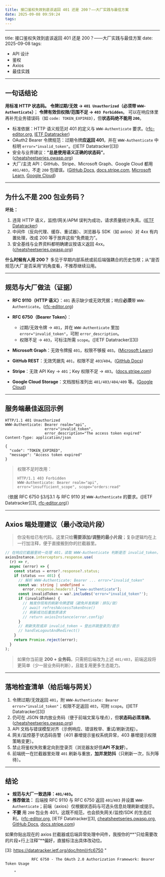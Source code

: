 ```yaml
---
title: 接口鉴权失效到底该返回 401 还是 200？——大厂实践与最佳方案
date: 2025-09-08 09:59:24
tags:
---
```


---

title: 接口鉴权失效到底该返回 401 还是 200？——大厂实践与最佳方案
date: 2025-09-08
tags:

- API 设计
- 鉴权
- Axios
- 最佳实践

---

## 一句话结论

**用标准 HTTP 状态码。**
**令牌过期/无效 → `401 Unauthorized`（必须带 `WWW-Authenticate`）**；
**令牌有效但权限/范围不足 → `403 Forbidden`**。
可以在响应体里再补充业务错误码（如 `code: TOKEN_EXPIRED`），但**状态码绝不能用 `200`**。

- 标准依据：HTTP 语义规范对 401 的定义与 `WWW-Authenticate` 要求。([rfc-editor.org][1], [IETF Datatracker][2])
- OAuth2 Bearer 令牌规范：过期令牌**应返回 401**，并在 `WWW-Authenticate` 中标明 `error="invalid_token"`。([IETF Datatracker][3])
- 安全与业界建议：**“总是使用语义正确的状态码”**。([cheatsheetseries.owasp.org][4])
- 大厂/主流 API：GitHub、Stripe、Microsoft Graph、Google Cloud 都用 `401/403`，不走 `200` 包错误。([GitHub Docs][5], [docs.stripe.com][6], [Microsoft Learn][7], [Google Cloud][8])

---

## 为什么不是 200 包业务码？

**坏处：**

1. 违背 HTTP 语义，监控/网关/APM 误判为成功，请求质量统计失真。([IETF Datatracker][2])
2. 中间件（反向代理、缓存、重试器）、浏览器与 SDK（如 axios）对 4xx 有内置处理，改成 200 等于放弃这些“免费能力”。
3. 安全基线与业界资料都明确建议按语义返回 4xx。([cheatsheetseries.owasp.org][4])

**什么时候有人用 200？**
多见于早期内部系统或前后端强耦合的历史包袱；从“是否规范/大厂是否采用”的角度看，不推荐继续沿用。

---

## 规范与大厂做法（证据）

- **RFC 9110（HTTP 语义）**：`401` 表示缺少或无效凭据；响应**必须**带 `WWW-Authenticate`。([rfc-editor.org][1])
- **RFC 6750（Bearer Token）**：

  - 过期/无效令牌 → `401`，并在 `WWW-Authenticate` 里加 `error="invalid_token"`，可附 `error_description`。
  - 权限不足 → `403`，可标注所需 `scope`。([IETF Datatracker][3])

- **Microsoft Graph**：无效令牌报 `401`，权限不够报 `403`。([Microsoft Learn][7])
- **GitHub REST**：无效凭据先 `401`，权限不足 `403`/`404`。([GitHub Docs][5])
- **Stripe**：无效 API Key → `401`；Key 权限不足 → `403`。([docs.stripe.com][6])
- **Google Cloud Storage**：文档按标准列出 `401/403/404/409` 等。([Google Cloud][8])

---

## 服务端最佳返回示例

```http
HTTP/1.1 401 Unauthorized
WWW-Authenticate: Bearer realm="api",
                  error="invalid_token",
                  error_description="The access token expired"
Content-Type: application/json

{
  "code": "TOKEN_EXPIRED",
  "message": "Access token expired"
}
```

> 权限不足时改用：
>
> ```http
> HTTP/1.1 403 Forbidden
> WWW-Authenticate: Bearer realm="api", error="insufficient_scope", scope="orders:read"
> ```

（依据 RFC 6750 §3/§3.1 与 RFC 9110 对 `WWW-Authenticate` 的要求。([IETF Datatracker][3], [rfc-editor.org][1])）

---

## Axios 端处理建议（最小改动片段）

> 你没有给已有代码，这里只给**需要添加/调整的最小片段**；复杂逻辑均在上一行加注释，便于直接搬到你的拦截器里。

```ts
// 在响应拦截器里统一处理 401，读取 WWW-Authenticate 判断是否 invalid_token，然后走刷新流程
axiosInstance.interceptors.response.use(
  (r) => r,
  async (error) => {
    const status = error?.response?.status;
    if (status === 401) {
      // 解析 WWW-Authenticate: Bearer ... error="invalid_token"
      const wa: string | undefined =
        error.response.headers?.["www-authenticate"];
      const invalidToken = wa?.includes('error="invalid_token"');
      if (invalidToken) {
        // 触发你现有的刷新令牌逻辑（避免并发刷新：排队/锁）
        // await refreshAccessTokenOnce()
        // 刷新成功后重放原请求
        // return axiosInstance(error.config)
      }
      // 刷新失败或非 invalid_token → 登出并跳登录页/提示
      // handleLogoutAndRedirect()
    }
    return Promise.reject(error);
  }
);
```

> 如果你当前是 **200 + 业务码**，只需把后端改为上述 `401/403`，前端这段将更简单（少一层业务码判断），且能复用更多生态能力。

---

## 落地检查清单（给后端与网关）

1. 令牌过期/无效返回 `401`，附 `WWW-Authenticate: Bearer error="invalid_token"`；权限不足返回 `403`，可附 `scope`。([IETF Datatracker][3])
2. 仍可在 JSON 体内放业务码（便于前端文案与埋点），但**状态码必须准确**。([cheatsheetseries.owasp.org][4])
3. API 文档与错误模型对齐（示例响应、错误枚举、重试/刷新流程）。
4. 网关/监控基于状态码告警（401 暴增提示鉴权系统异常，403 暴增提示权限策略变更）。
5. 禁止将鉴权失败重定向到登录页（浏览器友好但**API 不友好**）。
6. 前端统一在拦截器里处理 `401` 刷新与重放，**加并发防抖**（只刷新一次，队列等待）。

---

## 结论

- **规范与大厂一致选择：`401/403`。**
- **推荐做法：** 后端按 RFC 9110 与 RFC 6750 返回 `401`/`403` 并设置 `WWW-Authenticate`；前端（axios）仅根据状态码与可选头信息处理刷新或提示。
- **不要** 用 `200` 包业务 401，这既不规范，也会损失网关/监控/SDK 的生态红利。([rfc-editor.org][1], [IETF Datatracker][3], [cheatsheetseries.owasp.org][4], [GitHub Docs][5], [docs.stripe.com][6])

如果你贴出现在的 axios 拦截器或后端异常处理中间件，我按你的\*\*“只给需要改的片段+行上注释”\*\*偏好，直接标注出具体改动位。

[1]: https://www.rfc-editor.org/rfc/rfc9110.html?utm_source=chatgpt.com "RFC 9110: HTTP Semantics"
[2]: https://datatracker.ietf.org/doc/html/rfc9110?utm_source=chatgpt.com "RFC 9110 - HTTP Semantics"
[3]: https://datatracker.ietf.org/doc/html/rfc6750 "
            
                RFC 6750 - The OAuth 2.0 Authorization Framework: Bearer Token Usage
            
        "
[4]: https://cheatsheetseries.owasp.org/cheatsheets/REST_Security_Cheat_Sheet.html?utm_source=chatgpt.com "REST Security Cheat Sheet"
[5]: https://docs.github.com/rest/authentication/authenticating-to-the-rest-api?utm_source=chatgpt.com "Authenticating to the REST API"
[6]: https://docs.stripe.com/api/errors?utm_source=chatgpt.com "Errors | Stripe API Reference"
[7]: https://learn.microsoft.com/en-us/graph/resolve-auth-errors?utm_source=chatgpt.com "Resolve Microsoft Graph authorization errors"
[8]: https://cloud.google.com/storage/docs/json_api/v1/status-codes?utm_source=chatgpt.com "HTTP status and error codes for JSON | Cloud Storage"
